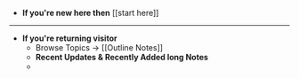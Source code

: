 - **If you're new here then** [[start here]]
- ---
- **If you're returning visitor**
    - Browse Topics -> [[Outline Notes]]
    - **Recent Updates & Recently Added long Notes**
    - 
